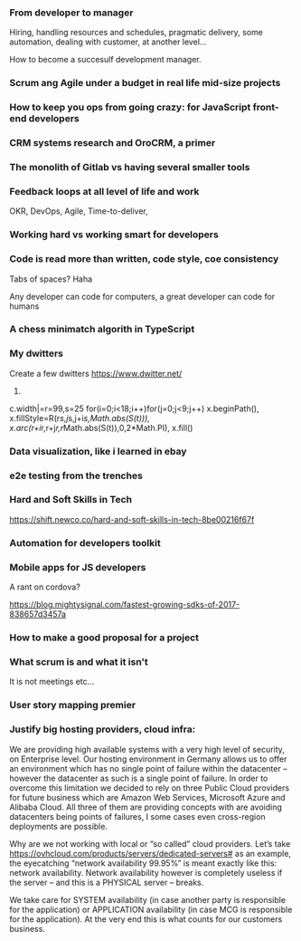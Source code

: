 


### From developer to manager

Hiring, handling resources and schedules, pragmatic delivery, some automation, dealing with customer, at another level...

How to become a succesulf development manager.

### Scrum ang Agile under a budget in real life mid-size projects

### How to keep you ops from going crazy: for JavaScript front-end developers

### CRM systems research and OroCRM, a primer

### The monolith of Gitlab vs having several smaller tools

### Feedback loops at all level of life and work

OKR, DevOps, Agile, Time-to-deliver,

### Working hard vs working smart for developers

### Code is read more than written, code style, coe consistency

Tabs of spaces? Haha

Any developer can code for computers, a great developer can code for humans

### A chess minimatch algorith in TypeScript

### My dwitters

Create a few dwitters https://www.dwitter.net/

1.

c.width|=r=99,s=25
for(i=0;i<18;i++)for(j=0;j<9;j++)
x.beginPath(),
x.fillStyle=R(r*s,j*s,j+i*s,Math.abs(S(t))),
x.arc(r+i*r,r+j*r,r*Math.abs(S(t)),0,2*Math.PI),
x.fill()

### Data visualization, like i learned in ebay

### e2e testing from the trenches

### Hard and Soft Skills in Tech

https://shift.newco.co/hard-and-soft-skills-in-tech-8be00216f67f

### Automation for developers toolkit

### Mobile apps for JS developers

A rant on cordova?

https://blog.mightysignal.com/fastest-growing-sdks-of-2017-838657d3457a

### How to make a good proposal for a project

### What scrum is and what it isn't

It is not meetings etc...

### User story mapping premier

### Justify big hosting providers, cloud infra:

We are providing high available systems with a very high level of security, on Enterprise level.
Our hosting environment in Germany allows us to offer an environment which has no single point of failure within the datacenter – however the datacenter as such is a single point of failure. In order to overcome this limitation we decided to rely on three Public Cloud providers for future business which are Amazon Web Services, Microsoft Azure and Alibaba Cloud. All three of them are providing concepts with are avoiding datacenters being points of failures, I some cases even cross-region deployments are possible.

Why are we not working with local or “so called” cloud providers.
Let’s take https://ovhcloud.com/products/servers/dedicated-servers# as an example, the eyecatching “network availability 99.95%” is meant exactly like this: network availability. Network availability however is completely useless if the server – and this is a PHYSICAL server – breaks.

We take care for SYSTEM availability (in case another party is responsible for the application) or APPLICATION availability (in case MCG is responsible for the application). At the very end this is what counts for our customers business.





